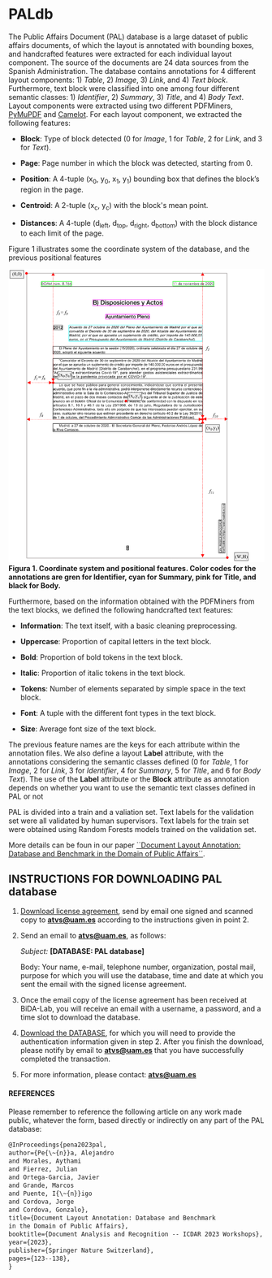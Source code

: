 # PALdb

The Public Affairs Document (PAL) database is a large dataset of public affairs documents, of which the layout is annotated with bounding boxes, and handcrafted features were extracted for each individual layout component. The source of the documents are 24 data sources from the Spanish Administration. The database contains annotations for 4 different layout components: 1) *Table*, 2) *Image*, 3) *Link*, and 4) *Text block*. Furthermore, text block were classified into one among four different semantic classes: 1) *Identifier*, 2) *Summary*, 3) *Title*, and 4) *Body Text*. Layout components were extracted using two different PDFMiners, [PyMuPDF](https://pymupdf.readthedocs.io/en/latest/) and [Camelot](https://pypi.org/project/camelot-py/). For each layout component, we extracted the following features:

- **Block**: Type of block detected (0 for *Image*, 1 for *Table*, 2 for *Link*, and 3 for *Text*). 

- **Page**: Page number in which the block was detected, starting from 0.
 
- **Position**: A 4-tuple (x<sub>0</sub>, y<sub>0</sub>, x<sub>1</sub>, y<sub>1</sub>) bounding box that defines the block’s region in the page.

- **Centroid**: A 2-tuple (x<sub>c</sub>, y<sub>c</sub>) with the block's mean point.

- **Distances**: A 4-tuple (d<sub>left</sub>, d<sub>top</sub>, d<sub>right</sub>, d<sub>bottom</sub>) with the block distance to each limit of the page.

Figure 1 illustrates some the coordinate system of the database, and the previous positional features

![](https://github.com/BiDAlab/PALdb/blob/master/data/PALdb-LAYOUT-SC.png)
**Figura 1. Coordinate system and positional features. Color codes for the annotations are gren for Identifier, cyan for Summary, pink for Title, and black for Body.**

Furthermore, based on the information obtained with the PDFMiners from the text blocks, we defined the following handcrafted text features:

- **Information**: The text itself, with a basic cleaning preprocessing.

- **Uppercase**: Proportion of capital letters in the text block.

- **Bold**: Proportion of bold tokens in the text block.
  
- **Italic**: Proportion of italic tokens in the text block.

- **Tokens**: Number of elements separated by simple space in the text block.

- **Font**: A tuple with the different font types in the text block.

- **Size**: Average font size of the text block.

The previous feature names are the keys for each attribute within the annotation files. We also define a layout **Label** attribute, with the annotations considering the semantic classes defined (0 for *Table*, 1 for *Image*, 2 for *Link*, 3 for *Identifier*, 4 for *Summary*, 5 for *Title*, and 6 for *Body Text*). The use of the **Label** attribute or the **Block** attribute as annotation depends on whether you want to use the semantic text classes defined in PAL or not

PAL is divided into a train and a valiation set. Text labels for the validation set were all validated by human supervisors. Text labels for the train set were obtained using Random Forests models trained on the validation set.

More details can be foun in our paper [``Document Layout Annotation: Database and Benchmark in the Domain of Public Affairs´´](https://link.springer.com/chapter/10.1007/978-3-031-41501-2_9).

## INSTRUCTIONS FOR DOWNLOADING PAL database
1) [Download license agreement](http://atvs.ii.uam.es/atvs/licenses/HuMidb_License_Agreement.pdf), send by email one signed and scanned copy to **atvs@uam.es** according to the instructions given in point 2.
 
 
2) Send an email to **atvs@uam.es**, as follows:

   *Subject:* **[DATABASE: PAL database]**

   Body: Your name, e-mail, telephone number, organization, postal mail, purpose for which you will use the database, time and date at which you sent the email with the signed license agreement.
 

3) Once the email copy of the license agreement has been received at BiDA-Lab, you will receive an email with a username, a password, and a time slot to download the database.
 

4) [Download the DATABASE](http://atvs.ii.uam.es/atvs/intranet/free_DB/HuMIDB/), for which you will need to provide the authentication information given in step 2. After you finish the download, please notify by email to **atvs@uam.es** that you have successfully completed the transaction.
 

5) For more information, please contact: **atvs@uam.es**

  
#### REFERENCES

Please remember to reference the following article on any work made public, whatever the form, based directly or indirectly on any part of the PAL database:

```
@InProceedings{pena2023pal,
author={Pe{\~{n}}a, Alejandro
and Morales, Aythami
and Fierrez, Julian
and Ortega-Garcia, Javier
and Grande, Marcos
and Puente, I{\~{n}}igo
and Cordova, Jorge
and Cordova, Gonzalo},
title={Document Layout Annotation: Database and Benchmark in the Domain of Public Affairs},
booktitle={Document Analysis and Recognition -- ICDAR 2023 Workshops},
year={2023},
publisher={Springer Nature Switzerland},
pages={123--138},
}
```
